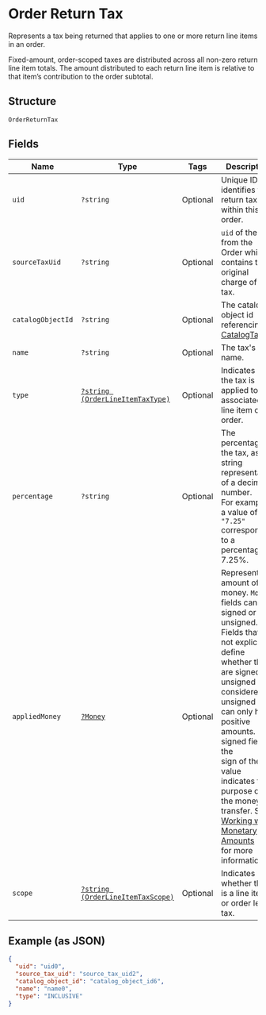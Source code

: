 
# Order Return Tax

Represents a tax being returned that applies to one or more return line items in an order.

Fixed-amount, order-scoped taxes are distributed across all non-zero return line item totals.
The amount distributed to each return line item is relative to that item’s contribution to the
order subtotal.

## Structure

`OrderReturnTax`

## Fields

| Name | Type | Tags | Description | Getter | Setter |
|  --- | --- | --- | --- | --- | --- |
| `uid` | `?string` | Optional | Unique ID that identifies the return tax only within this order. | getUid(): ?string | setUid(?string uid): void |
| `sourceTaxUid` | `?string` | Optional | `uid` of the Tax from the Order which contains the original charge of this tax. | getSourceTaxUid(): ?string | setSourceTaxUid(?string sourceTaxUid): void |
| `catalogObjectId` | `?string` | Optional | The catalog object id referencing [CatalogTax](#type-catalogtax). | getCatalogObjectId(): ?string | setCatalogObjectId(?string catalogObjectId): void |
| `name` | `?string` | Optional | The tax's name. | getName(): ?string | setName(?string name): void |
| `type` | [`?string (OrderLineItemTaxType)`](/doc/models/order-line-item-tax-type.md) | Optional | Indicates how the tax is applied to the associated line item or order. | getType(): ?string | setType(?string type): void |
| `percentage` | `?string` | Optional | The percentage of the tax, as a string representation of a decimal number.<br>For example, a value of `"7.25"` corresponds to a percentage of 7.25%. | getPercentage(): ?string | setPercentage(?string percentage): void |
| `appliedMoney` | [`?Money`](/doc/models/money.md) | Optional | Represents an amount of money. `Money` fields can be signed or unsigned.<br>Fields that do not explicitly define whether they are signed or unsigned are<br>considered unsigned and can only hold positive amounts. For signed fields, the<br>sign of the value indicates the purpose of the money transfer. See<br>[Working with Monetary Amounts](https://developer.squareup.com/docs/build-basics/working-with-monetary-amounts)<br>for more information. | getAppliedMoney(): ?Money | setAppliedMoney(?Money appliedMoney): void |
| `scope` | [`?string (OrderLineItemTaxScope)`](/doc/models/order-line-item-tax-scope.md) | Optional | Indicates whether this is a line item or order level tax. | getScope(): ?string | setScope(?string scope): void |

## Example (as JSON)

```json
{
  "uid": "uid0",
  "source_tax_uid": "source_tax_uid2",
  "catalog_object_id": "catalog_object_id6",
  "name": "name0",
  "type": "INCLUSIVE"
}
```

